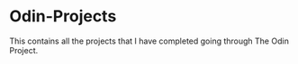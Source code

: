 # Odin-Projects

This contains all the projects that I have completed going through The Odin Project.